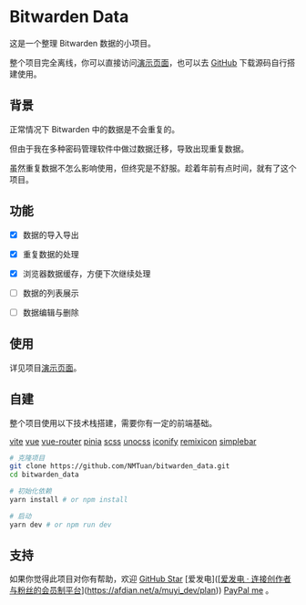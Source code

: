 <!--
 * @Author: NMTuan
 * @Email: NMTuan@qq.com
 * @Date: 2023-01-06 10:31:33
 * @LastEditTime: 2023-01-11 21:52:38
 * @LastEditors: NMTuan
 * @Description:
 * @FilePath: \bitwarden_data_de_duplication\README.md
-->

# Bitwarden Data

这是一个整理 Bitwarden 数据的小项目。

整个项目完全离线，你可以直接访问[演示页面](https://bitwarden.muyi.dev)，也可以去 [GitHub](https://github.com/NMTuan/bitwarden_data) 下载源码自行搭建使用。

## 背景

正常情况下 Bitwarden 中的数据是不会重复的。

但由于我在多种密码管理软件中做过数据迁移，导致出现重复数据。

虽然重复数据不怎么影响使用，但终究是不舒服。趁着年前有点时间，就有了这个项目。

## 功能

- [x] 数据的导入导出

- [x] 重复数据的处理

- [x] 浏览器数据缓存，方便下次继续处理

- [ ] 数据的列表展示

- [ ] 数据编辑与删除

## 使用

详见项目[演示页面](https://bitwarden.muyi.dev)。

## 自建

整个项目使用以下技术栈搭建，需要你有一定的前端基础。

[vite](https://vitejs.dev/) [vue](https://vuejs.org/) [vue-router](https://router.vuejs.org/) [pinia](https://pinia.vuejs.org/) [scss](https://sass-lang.com/) [unocss](https://uno.antfu.me/) [iconify](https://iconify.design/) [remixicon](https://remixicon.com/) [simplebar](http://grsmto.github.io/simplebar/)

```bash
# 克隆项目
git clone https://github.com/NMTuan/bitwarden_data.git
cd bitwarden_data

# 初始化依赖
yarn install # or npm install

# 启动
yarn dev # or npm run dev
```

## 支持

如果你觉得此项目对你有帮助，欢迎 [GitHub Star](https://github.com/NMTuan/bitwarden_data) [爱发电]([[爱发电 · 连接创作者与粉丝的会员制平台]()](https://afdian.net/a/muyi_dev/plan)) [PayPal me](https://paypal.me/muyi86) 。
